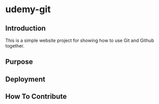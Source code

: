 # udemy-git

## Introduction

This is a simple website project for showing how to use Git and Github together.
## Purpose

## Deployment

## How To Contribute
